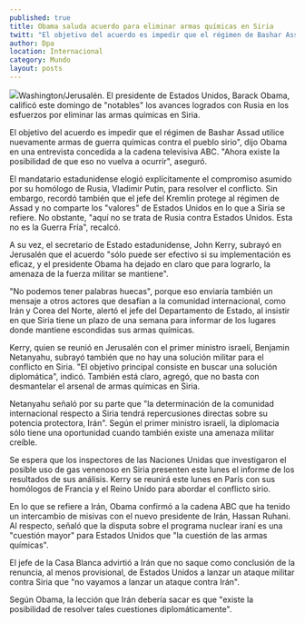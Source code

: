 ```yaml
---
published: true
title: Obama saluda acuerdo para eliminar armas químicas en Siria
twitt: "El objetivo del acuerdo es impedir que el régimen de Bashar Assad utilice nuevamente armas de guerra químicas contra el pueblo sirio\", dijo Obama en una entrevista concedida a la cadena televisiva ABC. \"Ahora existe la posibilidad de que eso no vuelva a ocurrir\", aseguró."
author: Dpa
location: Internacional
category: Mundo
layout: posts
---
```


![](http://i.imgur.com/XLY2wyDm.jpg)Washington/Jerusalén. El presidente de Estados Unidos, Barack Obama, calificó este domingo de "notables" los avances logrados con Rusia en los esfuerzos por eliminar las armas químicas en Siria.

El objetivo del acuerdo es impedir que el régimen de Bashar Assad utilice nuevamente armas de guerra químicas contra el pueblo sirio", dijo Obama en una entrevista concedida a la cadena televisiva ABC. "Ahora existe la posibilidad de que eso no vuelva a ocurrir", aseguró.

El mandatario estadunidense elogió explícitamente el compromiso asumido por su homólogo de Rusia, Vladimir Putin, para resolver el conflicto. Sin embargo, recordó también que el jefe del Kremlin protege al régimen de Assad y no comparte los "valores" de Estados Unidos en lo que a Siria se refiere. No obstante, "aquí no se trata de Rusia contra Estados Unidos. Esta no es la Guerra Fría", recalcó.

A su vez, el secretario de Estado estadunidense, John Kerry, subrayó en Jerusalén que el acuerdo "sólo puede ser efectivo si su implementación es eficaz, y el presidente Obama ha dejado en claro que para lograrlo, la amenaza de la fuerza militar se mantiene".

"No podemos tener palabras huecas", porque eso enviaría también un mensaje a otros actores que desafían a la comunidad internacional, como Irán y Corea del Norte, alertó el jefe del Departamento de Estado, al insistir en que Siria tiene un plazo de una semana para informar de los lugares donde mantiene escondidas sus armas químicas.

Kerry, quien se reunió en Jerusalén con el primer ministro israelí, Benjamin Netanyahu, subrayó también que no hay una solución militar para el conflicto en Siria. "El objetivo principal consiste en buscar una solución diplomática", indicó. También está claro, agregó, que no basta con desmantelar el arsenal de armas químicas en Siria.

Netanyahu señaló por su parte que "la determinación de la comunidad internacional respecto a Siria tendrá repercusiones directas sobre su potencia protectora, Irán". Según el primer ministro israelí, la diplomacia sólo tiene una oportunidad cuando también existe una amenaza militar creíble.

Se espera que los inspectores de las Naciones Unidas que investigaron el posible uso de gas venenoso en Siria presenten este lunes el informe de los resultados de sus análisis. Kerry se reunirá este lunes en París con sus homólogos de Francia y el Reino Unido para abordar el conflicto sirio.

En lo que se refiere a Irán, Obama confirmó a la cadena ABC que ha tenido un intercambio de misivas con el nuevo presidente de Irán, Hassan Ruhani. Al respecto, señaló que la disputa sobre el programa nuclear iraní es una "cuestión mayor" para Estados Unidos que "la cuestión de las armas químicas".

El jefe de la Casa Blanca advirtió a Irán que no saque como conclusión de la renuncia, al menos provisional, de Estados Unidos a lanzar un ataque militar contra Siria que "no vayamos a lanzar un ataque contra Irán".

Según Obama, la lección que Irán debería sacar es que "existe la posibilidad de resolver tales cuestiones diplomáticamente".
